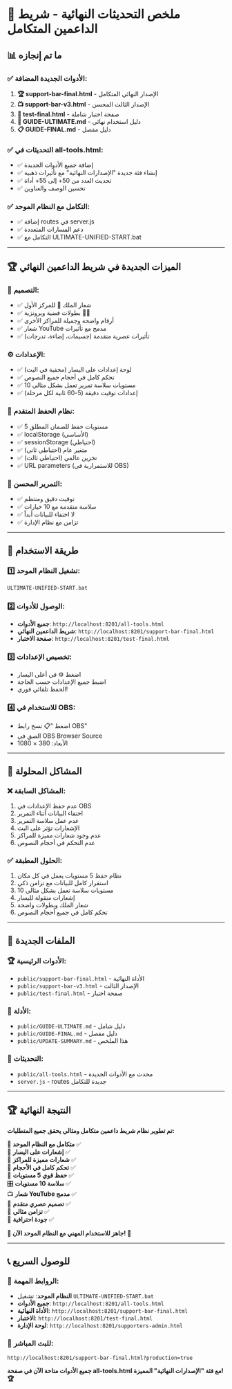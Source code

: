 # 🎉 ملخص التحديثات النهائية - شريط الداعمين المتكامل

## 📊 ما تم إنجازه

### ✅ **الأدوات الجديدة المضافة:**

1. **🏆 support-bar-final.html** - الإصدار النهائي المتكامل
2. **📺 support-bar-v3.html** - الإصدار الثالث المحسن
3. **🧪 test-final.html** - صفحة اختبار شاملة
4. **📖 GUIDE-ULTIMATE.md** - دليل استخدام نهائي
5. **📋 GUIDE-FINAL.md** - دليل مفصل

### ✅ **التحديثات في all-tools.html:**

- ✅ إضافة جميع الأدوات الجديدة
- ✅ إنشاء فئة جديدة "الإصدارات النهائية" مع تأثيرات ذهبية
- ✅ تحديث العدد من 50+ إلى 55+ أداة
- ✅ تحسين الوصف والعناوين

### ✅ **التكامل مع النظام الموحد:**

- ✅ إضافة routes في server.js
- ✅ دعم المسارات المتعددة
- ✅ التكامل مع ULTIMATE-UNIFIED-START.bat

---

## 🏆 الميزات الجديدة في شريط الداعمين النهائي

### 🎨 **التصميم:**
- ✅ شعار الملك 👑 للمركز الأول
- ✅ بطولات فضية وبرونزية 🥈🥉
- ✅ أرقام واضحة وجميلة للمراكز الأخرى
- ✅ شعار YouTube مدمج مع تأثيرات
- ✅ تأثيرات عصرية متقدمة (جسيمات، إضاءة، تدرجات)

### ⚙️ **الإعدادات:**
- ✅ لوحة إعدادات على اليسار (مخفية في البث)
- ✅ تحكم كامل في أحجام جميع النصوص
- ✅ 10 مستويات سلاسة تمرير تعمل بشكل مثالي
- ✅ إعدادات توقيت دقيقة (5-60 ثانية لكل مرحلة)

### 💾 **نظام الحفظ المتقدم:**
- ✅ 5 مستويات حفظ للضمان المطلق
- ✅ localStorage (الأساسي)
- ✅ sessionStorage (احتياطي)
- ✅ متغير عام (احتياطي ثاني)
- ✅ تخزين عالمي (احتياطي ثالث)
- ✅ URL parameters (للاستمرارية في OBS)

### 🔄 **التمرير المحسن:**
- ✅ توقيت دقيق ومنتظم
- ✅ سلاسة متقدمة مع 10 خيارات
- ✅ لا اختفاء للبيانات أبداً
- ✅ تزامن مع نظام الإدارة

---

## 🚀 طريقة الاستخدام

### 1️⃣ **تشغيل النظام الموحد:**
```bash
ULTIMATE-UNIFIED-START.bat
```

### 2️⃣ **الوصول للأدوات:**
- **جميع الأدوات**: `http://localhost:8201/all-tools.html`
- **شريط الداعمين النهائي**: `http://localhost:8201/support-bar-final.html`
- **صفحة الاختبار**: `http://localhost:8201/test-final.html`

### 3️⃣ **تخصيص الإعدادات:**
- اضغط ⚙️ في أعلى اليسار
- اضبط جميع الإعدادات حسب الحاجة
- الحفظ تلقائي فوري!

### 4️⃣ **للاستخدام في OBS:**
- اضغط "📋 نسخ رابط OBS"
- الصق في OBS Browser Source
- الأبعاد: 380 × 1080

---

## 🎯 المشاكل المحلولة

### ❌ **المشاكل السابقة:**
1. عدم حفظ الإعدادات في OBS
2. اختفاء البيانات أثناء التمرير
3. عدم عمل سلاسة التمرير
4. الإشعارات تؤثر على البث
5. عدم وجود شعارات مميزة للمراكز
6. عدم التحكم في أحجام النصوص

### ✅ **الحلول المطبقة:**
1. نظام حفظ 5 مستويات يعمل في كل مكان
2. استقرار كامل للبيانات مع تزامن ذكي
3. 10 مستويات سلاسة تعمل بشكل مثالي
4. إشعارات منقولة لليسار
5. شعار الملك وبطولات واضحة
6. تحكم كامل في جميع أحجام النصوص

---

## 📁 الملفات الجديدة

### 🏆 **الأدوات الرئيسية:**
- `public/support-bar-final.html` - الأداة النهائية
- `public/support-bar-v3.html` - الإصدار الثالث
- `public/test-final.html` - صفحة اختبار

### 📖 **الأدلة:**
- `public/GUIDE-ULTIMATE.md` - دليل شامل
- `public/GUIDE-FINAL.md` - دليل مفصل
- `public/UPDATE-SUMMARY.md` - هذا الملخص

### 🔧 **التحديثات:**
- `public/all-tools.html` - محدث مع الأدوات الجديدة
- `server.js` - routes جديدة للتكامل

---

## 🏆 النتيجة النهائية

**تم تطوير نظام شريط داعمين متكامل ومثالي يحقق جميع المتطلبات:**

🎯 **متكامل مع النظام الموحد** ✅  
📍 **إشعارات على اليسار** ✅  
👑 **شعارات مميزة للمراكز** ✅  
📏 **تحكم كامل في الأحجام** ✅  
💾 **حفظ قوي 5 مستويات** ✅  
🎛️ **سلاسة 10 مستويات** ✅  
📺 **شعار YouTube مدمج** ✅  
🎨 **تصميم عصري متقدم** ✅  
🔄 **تزامن مثالي** ✅  
💎 **جودة احترافية** ✅  

**🚀 جاهز للاستخدام المهني مع النظام الموحد الآن! 🎉**

---

## 📞 للوصول السريع

### 🔗 **الروابط المهمة:**
- **النظام الموحد**: تشغيل `ULTIMATE-UNIFIED-START.bat`
- **جميع الأدوات**: `http://localhost:8201/all-tools.html`
- **الأداة النهائية**: `http://localhost:8201/support-bar-final.html`
- **الاختبار**: `http://localhost:8201/test-final.html`
- **لوحة الإدارة**: `http://localhost:8201/supporters-admin.html`

### 🎯 **للبث المباشر:**
```
http://localhost:8201/support-bar-final.html?production=true
```

**جميع الأدوات متاحة الآن في صفحة all-tools.html مع فئة "الإصدارات النهائية" المميزة! 🏆**
